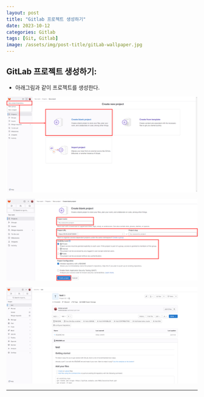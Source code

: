 ```yaml
---
layout: post
title: "Gitlab 프로젝트 생성하기"
date: 2023-10-12
categories: Gitlab
tags: [Git, Gitlab]
image: /assets/img/post-title/gitLab-wallpaper.jpg
---
```


## GitLab 프로젝트 생성하기:
- 아래그림과 같이 프로젝트를 생성한다.

[![프로젝트 생성하기](/assets/img/post/Gitlab/gitlab%20프로젝트%20생성하기.png)](/assets/img/post/Gitlab/gitlab%20프로젝트%20생성하기.png)

[![프로젝트 상세내용 작성](/assets/img/post/Gitlab/gitlab%20프로젝트%20상세내용%20작성.png)](/assets/img/post/Gitlab/gitlab%20프로젝트%20상세내용%20작성.png)

[![프로젝트 생성완료](/assets/img/post/Gitlab/gitlab%20프로젝트%20생성완료.png)](/assets/img/post/Gitlab/gitlab%20프로젝트%20생성완료.png)

* * *